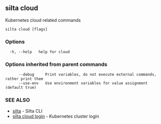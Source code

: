 ## silta cloud

Kubernetes cloud related commands

```
silta cloud [flags]
```

### Options

```
  -h, --help   help for cloud
```

### Options inherited from parent commands

```
      --debug     Print variables, do not execute external commands, rather print them
      --use-env   Use environment variables for value assignment (default true)
```

### SEE ALSO

* [silta](silta.md)	 - Silta CLI
* [silta cloud login](silta_cloud_login.md)	 - Kubernetes cluster login

